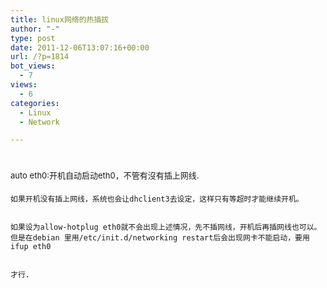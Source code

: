 ```yaml
---
title: linux网络的热插拔
author: "-"
type: post
date: 2011-12-06T13:07:16+00:00
url: /?p=1814
bot_views:
  - 7
views:
  - 6
categories:
  - Linux
  - Network

---
```

# <span class="Apple-style-span" style="font-size: 13px; font-weight: normal;">auto eth0:<span class="Apple-style-span" style="font-size: 13px; font-weight: normal;">开机自动启动eth0，不管有沒有插上网线.
  
    如果开机没有插上网线，系统也会让dhclient3去设定，这样只有等超时才能继续开机。
  
  
    如果设为allow-hotplug eth0就不会出现上述情况，先不插网线，开机后再插网线也可以。但是在debian 里用/etc/init.d/networking restart后会出现网卡不能启动，要用ifup eth0
  
  
    才行.
  

